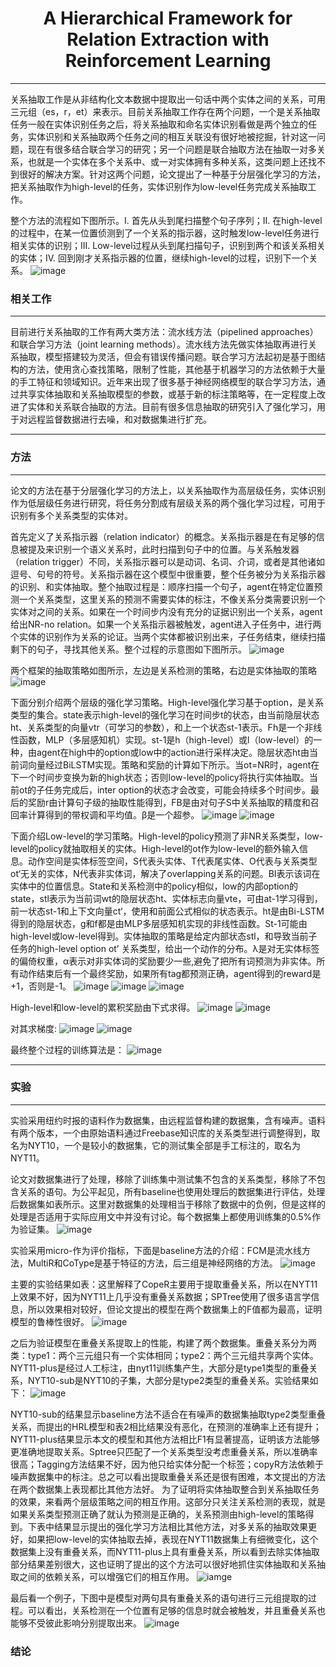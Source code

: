 #  <center>A Hierarchical Framework for Relation Extraction with Reinforcement Learning</center>

---
关系抽取工作是从非结构化文本数据中提取出一句话中两个实体之间的关系，可用三元组（es，r，et）来表示。目前关系抽取工作存在两个问题，一个是关系抽取任务一般在实体识别任务之后，将关系抽取和命名实体识别看做是两个独立的任务，实体识别和关系抽取两个任务之间的相互关联没有很好地被挖掘，针对这一问题，现在有很多结合联合学习的研究；另一个问题是联合抽取方法在抽取一对多关系，也就是一个实体在多个关系中、或一对实体拥有多种关系，这类问题上还找不到很好的解决方案。针对这两个问题，论文提出了一种基于分层强化学习的方法，把关系抽取作为high-level的任务，实体识别作为low-level任务完成关系抽取工作。

整个方法的流程如下图所示。I. 首先从头到尾扫描整个句子序列；II. 在high-level的过程中，在某一位置侦测到了一个关系的指示器，这时触发low-level任务进行相关实体的识别；III. Low-level过程从头到尾扫描句子，识别到两个和该关系相关的实体；IV. 回到刚才关系指示器的位置，继续high-level的过程，识别下一个关系。
![image](https://github.com/weikang-wang/-paper/blob/master/image/5-10/6368937693381165368200418.png)
### 相关工作
---
目前进行关系抽取的工作有两大类方法：流水线方法（pipelined approaches）和联合学习方法（joint learning methods）。流水线方法先做实体抽取再进行关系抽取，模型搭建较为灵活，但会有错误传播问题。联合学习方法起初是基于图结构的方法，使用贪心查找策略，限制了性能，其他基于机器学习的方法依赖于大量的手工特征和领域知识。近年来出现了很多基于神经网络模型的联合学习方法，通过共享实体抽取和关系抽取模型的参数，或基于新的标注策略等，在一定程度上改进了实体和关系联合抽取的方法。目前有很多信息抽取的研究引入了强化学习，用于对远程监督数据进行去噪，和对数据集进行扩充。

---

### 方法
---
论文的方法在基于分层强化学习的方法上，以关系抽取作为高层级任务，实体识别作为低层级任务进行研究，将任务分割成有层级关系的两个强化学习过程，可用于识别有多个关系类型的实体对。

首先定义了关系指示器（relation indicator）的概念。关系指示器是在有足够的信息被提及来识别一个语义关系时，此时扫描到句子中的位置。与关系触发器（relation trigger）不同，关系指示器可以是动词、名词、介词，或者是其他诸如逗号、句号的符号。关系指示器在这个模型中很重要，整个任务被分为关系指示器的识别、和实体抽取。整个抽取过程是：顺序扫描一个句子，agent在特定位置预测一个关系类型，这里关系的预测不需要实体的标注，不像关系分类需要识别一个实体对之间的关系。如果在一个时间步内没有充分的证据识别出一个关系，agent给出NR-no relation。如果一个关系指示器被触发，agent进入子任务中，进行两个实体的识别作为关系的论证。当两个实体都被识别出来，子任务结束，继续扫描剩下的句子，寻找其他关系。整个过程的示意图如下图所示。
![image](https://github.com/weikang-wang/-paper/blob/master/image/5-10/6368937694292206966553757.png)

两个框架的抽取策略如图所示，左边是关系检测的策略，右边是实体抽取的策略
![image](https://github.com/weikang-wang/-paper/blob/master/image/5-10/6368937694301566972823745.png)


下面分别介绍两个层级的强化学习策略。High-level强化学习基于option，是关系类型的集合。state表示high-level的强化学习在时间步t的状态，由当前隐层状态ht、关系类型的向量vtr（可学习的参数），和上一个状态st-1表示。Fh是一个非线性函数，MLP（多层感知机）实现。st-1是h（high-level）或l（low-level）的一种，由agent在high中的option或low中的action进行采样决定。隐层状态ht由当前词向量经过BiLSTM实现。策略和奖励的计算如下所示。当ot=NR时，agent在下一个时间步变换为新的high状态；否则low-level的policy将执行实体抽取。当前ot的子任务完成后，inter option的状态才会改变，可能会持续多个时间步。最后的奖励r由计算句子级的抽取性能得到，FB是由对句子S中关系抽取的精度和召回率计算得到的带权调和平均值。β是一个超参。
![image](https://github.com/weikang-wang/-paper/blob/master/image/5-10/6368937694309366999566315.png)
![image](https://github.com/weikang-wang/-paper/blob/master/image/5-10/6368937708212111407285545.png)

下面介绍Low-level的学习策略。High-level的policy预测了非NR关系类型，low-level的policy就抽取相关的实体。High-level的ot作为low-level的额外输入信息。动作空间是实体标签空间，S代表头实体、T代表尾实体、O代表与关系类型ot‘无关的实体，N代表非实体词，解决了overlapping关系的问题。BI表示该词在实体中的位置信息。State和关系检测中的policy相似，low的内部option的state，stl表示为当前词wt的隐层状态ht、实体标志向量vte，可由at-1学习得到，前一状态st-1和上下文向量ct‘，使用和前面公式相似的状态表示。ht是由Bi-LSTM得到的隐层状态，g和f都是由MLP多层感知机实现的非线性函数。St-1可能由high-level或low-level得到。实体抽取的策略是给定内部状态stl，和导致当前子任务的high-level option ot’ 关系类型，给出一个动作的分布。λ是对无实体标签的偏倚权重，α表示对非实体词的奖励要少一些,避免了把所有词预测为非实体。所有动作结束后有一个最终奖励，如果所有tag都预测正确，agent得到的reward是+1，否则是-1。
![image](https://github.com/weikang-wang/-paper/blob/master/image/5-10/6368937695498089075895531.png)
![image](https://github.com/weikang-wang/-paper/blob/master/image/5-10/6368937695504329089408856.png)
![image](https://github.com/weikang-wang/-paper/blob/master/image/5-10/6368937695513689101380672.png)

High-level和low-level的累积奖励由下式求得。
![image](https://github.com/weikang-wang/-paper/blob/master/image/5-10/6368937695521489118123242.png)
![image](https://github.com/weikang-wang/-paper/blob/master/image/5-10/6368937695526169129879905.png)

对其求梯度:
![image](https://github.com/weikang-wang/-paper/blob/master/image/5-10/6368937695533969146149893.png)
![image](https://github.com/weikang-wang/-paper/blob/master/image/5-10/6368937695543329157121709.png)

最终整个过程的训练算法是：
![image](https://github.com/weikang-wang/-paper/blob/master/image/5-10/6368937698034653538758380.png)

---

### 实验
---
实验采用纽约时报的语料作为数据集，由远程监督构建的数据集，含有噪声。语料有两个版本，一个由原始语料通过Freebase知识库的关系类型进行调整得到，取名为NYT10，一个是较小的数据集，它的测试集全部是手工标注的，取名为NYT11。

论文对数据集进行了处理，移除了训练集中测试集不包含的关系类型，移除了不包含关系的语句。为公平起见，所有baseline也使用处理后的数据集进行评估，处理后数据集如表所示。这里对数据集的处理相当于移除了数据中的负例，但是这样的处理是否适用于实际应用文中并没有讨论。每个数据集上都使用训练集的0.5%作为验证集。
![image](https://github.com/weikang-wang/-paper/blob/master/image/5-10/6368937698042453546500951.png)

实验采用micro-作为评价指标，下面是baseline方法的介绍：FCM是流水线方法，MultiR和CoType是基于特征的方法，后三组是神经网络的方法。
![image](https://github.com/weikang-wang/-paper/blob/master/image/5-10/6368937699318535783525860.png)

主要的实验结果如表：这里解释了CopeR主要用于提取重叠关系，所以在NYT11上效果不好，因为NYT11上几乎没有重叠关系数据；SPTree使用了很多语言学信息，所以效果相对较好，但论文提出的模型在两个数据集上的F值都为最高，证明模型的鲁棒性很好。
![image](https://github.com/weikang-wang/-paper/blob/master/image/5-10/6368937699327895804497676.png)

之后为验证模型在重叠关系提取上的性能，构建了两个数据集。重叠关系分为两类：type1：两个三元组只有一个实体相同；type2：两个三元组共享两个实体。NYT11-plus是经过人工标注，由nyt11训练集产生，大部分是type1类型的重叠关系，NYT10-sub是NYT10的子集，大部分是type2类型的重叠关系。实验结果如下：
![image](https://github.com/weikang-wang/-paper/blob/master/image/5-10/6368937701934660389745489.png)

NYT10-sub的结果显示baseline方法不适合在有噪声的数据集抽取type2类型重叠关系，而提出的HRL模型和表2相比结果没有恶化，在预测的准确率上还有提升；NYT11-plus结果显示本文的模型和其他方法相比F1有显著提高，证明该方法能够更准确地提取关系。Sptree只匹配了一个关系类型没考虑重叠关系，所以准确率很高；Tagging方法结果不好，因为他只给实体分配一个标签；copyR方法依赖于噪声数据集中的标注。总之可以看出提取重叠关系还是很有困难，本文提出的方法在两个数据集上表现都比其他方法好。
为了证明将实体抽取整合到关系抽取任务的效果，来看两个层级策略之间的相互作用。这部分只关注关系检测的表现，就是如果关系类型预测正确了就认为预测是正确的，关系预测由high-level的策略得到。下表中结果显示提出的强化学习方法相比其他方法，对多关系的抽取效果更好，如果把low-level的实体抽取去掉，表现在NYT11数据集上有细微变化，这个数据集上没有重叠关系，而NYT11-plus上具有重叠关系，所以看到去除实体抽取部分结果差别很大，这也证明了提出的这个方法可以很好地抓住实体抽取和关系抽取之间的依赖关系，可以增强它们的相互作用。
![iamge](https://github.com/weikang-wang/-paper/blob/master/image/5-10/6368937701934660389745489.png)

最后看一个例子，下图中是模型对两句具有重叠关系的语句进行三元组提取的过程。可以看出，关系检测在一个位置有足够的信息时就会被触发，并且重叠关系也能够不受彼此影响分别提取出来。
![image](https://github.com/weikang-wang/-paper/blob/master/image/5-10/6368937701942460397488059.png)


### 结论

